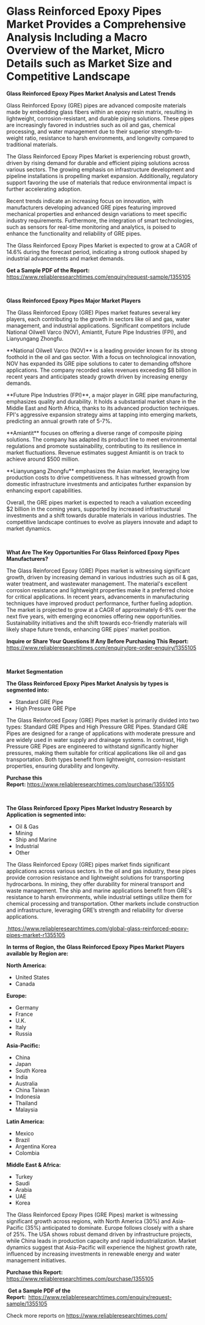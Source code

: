 <p><h1>Glass Reinforced Epoxy Pipes Market Provides a Comprehensive Analysis Including a Macro Overview of the Market, Micro Details such as Market Size and Competitive Landscape</h1></p><p><strong>Glass Reinforced Epoxy Pipes Market Analysis and Latest Trends</strong></p>
<p><p>Glass Reinforced Epoxy (GRE) pipes are advanced composite materials made by embedding glass fibers within an epoxy resin matrix, resulting in lightweight, corrosion-resistant, and durable piping solutions. These pipes are increasingly favored in industries such as oil and gas, chemical processing, and water management due to their superior strength-to-weight ratio, resistance to harsh environments, and longevity compared to traditional materials.</p><p>The Glass Reinforced Epoxy Pipes Market is experiencing robust growth, driven by rising demand for durable and efficient piping solutions across various sectors. The growing emphasis on infrastructure development and pipeline installations is propelling market expansion. Additionally, regulatory support favoring the use of materials that reduce environmental impact is further accelerating adoption.</p><p>Recent trends indicate an increasing focus on innovation, with manufacturers developing advanced GRE pipes featuring improved mechanical properties and enhanced design variations to meet specific industry requirements. Furthermore, the integration of smart technologies, such as sensors for real-time monitoring and analytics, is poised to enhance the functionality and reliability of GRE pipes.</p><p>The Glass Reinforced Epoxy Pipes Market is expected to grow at a CAGR of 14.6% during the forecast period, indicating a strong outlook shaped by industrial advancements and market demands.</p></p>
<p><strong>Get a Sample PDF of the Report:&nbsp;</strong> <a href="https://www.reliableresearchtimes.com/enquiry/request-sample/1355105?utm_campaign=3007&utm_medium=2&utm_source=Github&utm_content=ia&utm_term=03042025&utm_id=glass-reinforced-epoxy-pipes">https://www.reliableresearchtimes.com/enquiry/request-sample/1355105</a></p>
<p>&nbsp;</p>
<p><strong>Glass Reinforced Epoxy Pipes Major Market Players</strong></p>
<p><p>The Glass Reinforced Epoxy (GRE) Pipes market features several key players, each contributing to the growth in sectors like oil and gas, water management, and industrial applications. Significant competitors include National Oilwell Varco (NOV), Amiantit, Future Pipe Industries (FPI), and Lianyungang Zhongfu.</p><p>**National Oilwell Varco (NOV)** is a leading provider known for its strong foothold in the oil and gas sector. With a focus on technological innovation, NOV has expanded its GRE pipe solutions to cater to demanding offshore applications. The company recorded sales revenues exceeding $8 billion in recent years and anticipates steady growth driven by increasing energy demands.</p><p>**Future Pipe Industries (FPI)**, a major player in GRE pipe manufacturing, emphasizes quality and durability. It holds a substantial market share in the Middle East and North Africa, thanks to its advanced production techniques. FPI's aggressive expansion strategy aims at tapping into emerging markets, predicting an annual growth rate of 5-7%.</p><p>**Amiantit** focuses on offering a diverse range of composite piping solutions. The company has adapted its product line to meet environmental regulations and promote sustainability, contributing to its resilience in market fluctuations. Revenue estimates suggest Amiantit is on track to achieve around $500 million.</p><p>**Lianyungang Zhongfu** emphasizes the Asian market, leveraging low production costs to drive competitiveness. It has witnessed growth from domestic infrastructure investments and anticipates further expansion by enhancing export capabilities.</p><p>Overall, the GRE pipes market is expected to reach a valuation exceeding $2 billion in the coming years, supported by increased infrastructural investments and a shift towards durable materials in various industries. The competitive landscape continues to evolve as players innovate and adapt to market dynamics.</p></p>
<p>&nbsp;</p>
<p><strong>What Are The Key Opportunities For Glass Reinforced Epoxy Pipes Manufacturers?</strong></p>
<p><p>The Glass Reinforced Epoxy (GRE) Pipes market is witnessing significant growth, driven by increasing demand in various industries such as oil & gas, water treatment, and wastewater management. The material's excellent corrosion resistance and lightweight properties make it a preferred choice for critical applications. In recent years, advancements in manufacturing techniques have improved product performance, further fueling adoption. The market is projected to grow at a CAGR of approximately 6-8% over the next five years, with emerging economies offering new opportunities. Sustainability initiatives and the shift towards eco-friendly materials will likely shape future trends, enhancing GRE pipes' market position.</p></p>
<p><strong>Inquire or Share Your Questions If Any Before Purchasing This Report:</strong> <a href="https://www.reliableresearchtimes.com/enquiry/pre-order-enquiry/1355105?utm_campaign=3007&utm_medium=2&utm_source=Github&utm_content=ia&utm_term=03042025&utm_id=glass-reinforced-epoxy-pipes">https://www.reliableresearchtimes.com/enquiry/pre-order-enquiry/1355105</a></p>
<p>&nbsp;</p>
<p><strong>Market Segmentation</strong></p>
<p><strong>The Glass Reinforced Epoxy Pipes Market Analysis by types is segmented into:</strong></p>
<p><ul><li>Standard GRE Pipe</li><li>High Pressure GRE Pipe</li></ul></p>
<p><p>The Glass Reinforced Epoxy (GRE) Pipes market is primarily divided into two types: Standard GRE Pipes and High Pressure GRE Pipes. Standard GRE Pipes are designed for a range of applications with moderate pressure and are widely used in water supply and drainage systems. In contrast, High Pressure GRE Pipes are engineered to withstand significantly higher pressures, making them suitable for critical applications like oil and gas transportation. Both types benefit from lightweight, corrosion-resistant properties, ensuring durability and longevity.</p></p>
<p><strong>Purchase this Report:&nbsp;</strong><a href="https://www.reliableresearchtimes.com/purchase/1355105?utm_campaign=3007&utm_medium=2&utm_source=Github&utm_content=ia&utm_term=03042025&utm_id=glass-reinforced-epoxy-pipes">https://www.reliableresearchtimes.com/purchase/1355105</a></p>
<p>&nbsp;</p>
<p><strong>The Glass Reinforced Epoxy Pipes Market Industry Research by Application is segmented into:</strong></p>
<p><ul><li>Oil & Gas</li><li>Mining</li><li>Ship and Marine</li><li>Industrial</li><li>Other</li></ul></p>
<p><p>The Glass Reinforced Epoxy (GRE) pipes market finds significant applications across various sectors. In the oil and gas industry, these pipes provide corrosion resistance and lightweight solutions for transporting hydrocarbons. In mining, they offer durability for mineral transport and waste management. The ship and marine applications benefit from GRE's resistance to harsh environments, while industrial settings utilize them for chemical processing and transportation. Other markets include construction and infrastructure, leveraging GRE’s strength and reliability for diverse applications.</p></p>
<p><a href="https://www.reliableresearchtimes.com/global-glass-reinforced-epoxy-pipes-market-r1355105?utm_campaign=3007&utm_medium=2&utm_source=Github&utm_content=ia&utm_term=03042025&utm_id=glass-reinforced-epoxy-pipes">&nbsp;https://www.reliableresearchtimes.com/global-glass-reinforced-epoxy-pipes-market-r1355105</a></p>
<p><strong>In terms of Region, the Glass Reinforced Epoxy Pipes Market Players available by Region are:</strong></p>
<p>
    <p> <strong> North America: </strong>
        <ul>
            <li>United States</li>
            <li>Canada</li>
        </ul>
        </p> 
    <p> <strong> Europe: </strong>
        <ul>
            <li>Germany</li>
            <li>France</li>
            <li>U.K.</li>
            <li>Italy</li>
            <li>Russia</li>
        </ul>
        </p> 
    <p> <strong> Asia-Pacific: </strong>
        <ul>
            <li>China</li>
            <li>Japan</li>
            <li>South Korea</li>
            <li>India</li>
            <li>Australia</li>
            <li>China Taiwan</li>
            <li>Indonesia</li>
            <li>Thailand</li>
            <li>Malaysia</li>
        </ul>
        </p> 
    <p> <strong> Latin America: </strong>
        <ul>
            <li>Mexico</li>
            <li>Brazil</li>
            <li>Argentina Korea</li>
            <li>Colombia</li>
        </ul>
        </p> 
    <p> <strong> Middle East & Africa: </strong>
        <ul>
            <li>Turkey</li>
            <li>Saudi</li>
            <li>Arabia</li>
            <li>UAE</li>
            <li>Korea</li>
        </ul>
    </p>
    </p>
<p><p>The Glass Reinforced Epoxy Pipes (GRE Pipes) market is witnessing significant growth across regions, with North America (30%) and Asia-Pacific (35%) anticipated to dominate. Europe follows closely with a share of 25%. The USA shows robust demand driven by infrastructure projects, while China leads in production capacity and rapid industrialization. Market dynamics suggest that Asia-Pacific will experience the highest growth rate, influenced by increasing investments in renewable energy and water management initiatives.</p></p>
<p><strong>Purchase this Report: </strong><a href="https://www.reliableresearchtimes.com/purchase/1355105?utm_campaign=3007&utm_medium=2&utm_source=Github&utm_content=ia&utm_term=03042025&utm_id=glass-reinforced-epoxy-pipes">https://www.reliableresearchtimes.com/purchase/1355105</a></p>
<p>&nbsp;<strong>Get a Sample PDF of the Report:&nbsp;&nbsp;</strong><a href="https://www.reliableresearchtimes.com/enquiry/request-sample/1355105?utm_campaign=3007&utm_medium=2&utm_source=Github&utm_content=ia&utm_term=03042025&utm_id=glass-reinforced-epoxy-pipes">https://www.reliableresearchtimes.com/enquiry/request-sample/1355105</a></p>
<p><strong></strong></p>
<p>Check more reports on <a href="https://www.reliableresearchtimes.com/?utm_campaign=3007&utm_medium=2&utm_source=Github&utm_content=ia&utm_term=03042025&utm_id=glass-reinforced-epoxy-pipes">https://www.reliableresearchtimes.com/</a></p>